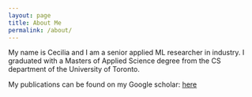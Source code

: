 ```yaml
---
layout: page
title: About Me
permalink: /about/
---
```


My name is Cecilia and I am a senior applied ML researcher in industry. I graduated with a Masters of Applied Science degree from the CS department of the University of Toronto.

My publications can be found on my Google scholar: [here](https://scholar.google.com)
